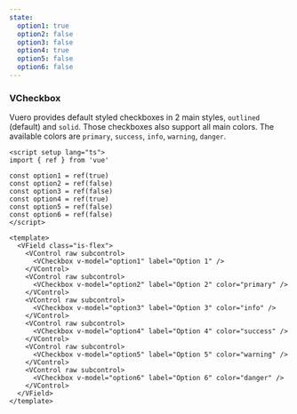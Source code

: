 ```yaml
---
state:
  option1: true
  option2: false
  option3: false
  option4: true
  option5: false
  option6: false
---
```


### VCheckbox

Vuero provides default styled checkboxes in 2 main styles, `outlined` (default)
and `solid`. Those checkboxes also support all main colors.
The available colors are `primary`, `success`, `info`,
`warning`, `danger`.

<!--code-->

```vue
<script setup lang="ts">
import { ref } from 'vue'

const option1 = ref(true)
const option2 = ref(false)
const option3 = ref(false)
const option4 = ref(true)
const option5 = ref(false)
const option6 = ref(false)
</script>

<template>
  <VField class="is-flex">
    <VControl raw subcontrol>
      <VCheckbox v-model="option1" label="Option 1" />
    </VControl>
    <VControl raw subcontrol>
      <VCheckbox v-model="option2" label="Option 2" color="primary" />
    </VControl>
    <VControl raw subcontrol>
      <VCheckbox v-model="option3" label="Option 3" color="info" />
    </VControl>
    <VControl raw subcontrol>
      <VCheckbox v-model="option4" label="Option 4" color="success" />
    </VControl>
    <VControl raw subcontrol>
      <VCheckbox v-model="option5" label="Option 5" color="warning" />
    </VControl>
    <VControl raw subcontrol>
      <VCheckbox v-model="option6" label="Option 6" color="danger" />
    </VControl>
  </VField>
</template>
```

<!--/code-->

<!--example-->

<VField class="is-flex">
    <VControl raw subcontrol>
      <VCheckbox v-model="frontmatter.state.option1" label="Option 1" />
    </VControl>
    <VControl raw subcontrol>
      <VCheckbox v-model="frontmatter.state.option2" label="Option 2" color="primary" />
    </VControl>
    <VControl raw subcontrol>
      <VCheckbox v-model="frontmatter.state.option3" label="Option 3" color="info" />
    </VControl>
    <VControl raw subcontrol>
      <VCheckbox v-model="frontmatter.state.option4" label="Option 4" color="success" />
    </VControl>
    <VControl raw subcontrol>
      <VCheckbox v-model="frontmatter.state.option5" label="Option 5" color="warning" />
    </VControl>
    <VControl raw subcontrol>
      <VCheckbox v-model="frontmatter.state.option6" label="Option 6" color="danger" />
    </VControl>
  </VField>

<!--/example-->
